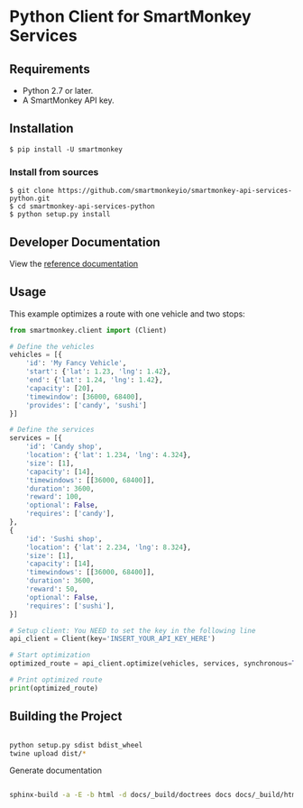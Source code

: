 Python Client for SmartMonkey Services
====================================

## Requirements

 - Python 2.7 or later.
 - A SmartMonkey API key.

## Installation

    $ pip install -U smartmonkey

### Install from sources

    $ git clone https://github.com/smartmonkeyio/smartmonkey-api-services-python.git
    $ cd smartmonkey-api-services-python
    $ python setup.py install
    
## Developer Documentation

View the [reference documentation](https://smartmonkeyio.github.io/smartmonkey-api-services-python)

## Usage

This example optimizes a route with one vehicle and two stops:

```python
from smartmonkey.client import (Client)

# Define the vehicles
vehicles = [{
    'id': 'My Fancy Vehicle',
    'start': {'lat': 1.23, 'lng': 1.42},
    'end': {'lat': 1.24, 'lng': 1.42},
    'capacity': [20],
    'timewindow': [36000, 68400],
    'provides': ['candy', 'sushi']
}]

# Define the services
services = [{
    'id': 'Candy shop',
    'location': {'lat': 1.234, 'lng': 4.324},
    'size': [1],
    'capacity': [14],
    'timewindows': [[36000, 68400]],
    'duration': 3600,
    'reward': 100,
    'optional': False,
    'requires': ['candy'],
},
{
    'id': 'Sushi shop',
    'location': {'lat': 2.234, 'lng': 8.324},
    'size': [1],
    'capacity': [14],
    'timewindows': [[36000, 68400]],
    'duration': 3600,
    'reward': 50,
    'optional': False,
    'requires': ['sushi'],
}]

# Setup client: You NEED to set the key in the following line
api_client = Client(key='INSERT_YOUR_API_KEY_HERE')

# Start optimization
optimized_route = api_client.optimize(vehicles, services, synchronous=True)

# Print optimized route
print(optimized_route)
```

## Building the Project

```bash

python setup.py sdist bdist_wheel
twine upload dist/*

```

Generate documentation

```bash

sphinx-build -a -E -b html -d docs/_build/doctrees docs docs/_build/html

```
